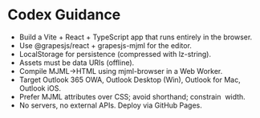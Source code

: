 # Codex Guidance
- Build a Vite + React + TypeScript app that runs entirely in the browser.
- Use @grapesjs/react + grapesjs-mjml for the editor.
- LocalStorage for persistence (compressed with lz-string).
- Assets must be data URIs (offline).
- Compile MJML→HTML using mjml-browser in a Web Worker.
- Target Outlook 365 OWA, Outlook Desktop (Win), Outlook for Mac, Outlook iOS.
- Prefer MJML attributes over CSS; avoid shorthand; constrain <img> width.
- No servers, no external APIs. Deploy via GitHub Pages.

